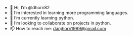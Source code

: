- 👋 Hi, I’m @dhorn82
- 👀 I’m interested in learning more programming languages.
- 🌱 I’m currently learning python.
- 💞️ I’m looking to collaborate on projects in python.
- 📫 How to reach me: danjhorn1999@gmail.com

<!---
dhorn82/dhorn82 is a ✨ special ✨ repository because its `README.md` (this file) appears on your GitHub profile.
You can click the Preview link to take a look at your changes.
--->
